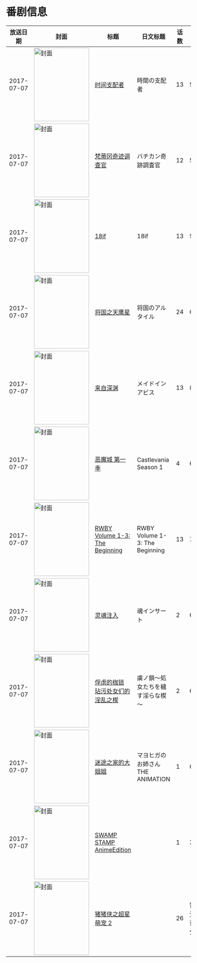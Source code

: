 # 番剧信息

|放送日期|封面|标题|日文标题|话数|评分|评分人数|
|---|---|---|---|---|---|---|
|2017-07-07|<img src="//lain.bgm.tv/pic/cover/c/3f/94/165805_5RGvI.jpg" alt="封面" style="width:150px;height:200px;object-fit:cover;">|[时间支配者](https://bangumi.tv/subject/165805)|時間の支配者|13|5.3|135人评分|
|2017-07-07|<img src="//lain.bgm.tv/pic/cover/c/86/d7/197722_cjUyY.jpg" alt="封面" style="width:150px;height:200px;object-fit:cover;">|[梵蒂冈奇迹调查官](https://bangumi.tv/subject/197722)|バチカン奇跡調査官|12|5.6|368人评分|
|2017-07-07|<img src="//lain.bgm.tv/pic/cover/c/79/4b/200084_mCew1.jpg" alt="封面" style="width:150px;height:200px;object-fit:cover;">|[18if](https://bangumi.tv/subject/200084)|18if|13|5.9|565人评分|
|2017-07-07|<img src="//lain.bgm.tv/pic/cover/c/67/17/202261_XBqUs.jpg" alt="封面" style="width:150px;height:200px;object-fit:cover;">|[将国之天鹰星](https://bangumi.tv/subject/202261)|将国のアルタイル|24|6.2|372人评分|
|2017-07-07|<img src="//lain.bgm.tv/pic/cover/c/f7/bf/203526_q2P6P.jpg" alt="封面" style="width:150px;height:200px;object-fit:cover;">|[来自深渊](https://bangumi.tv/subject/203526)|メイドインアビス|13|8.2|15215人评分|
|2017-07-07|<img src="//lain.bgm.tv/pic/cover/c/26/e3/208708_NNzNp.jpg" alt="封面" style="width:150px;height:200px;object-fit:cover;">|[恶魔城 第一季](https://bangumi.tv/subject/208708)|Castlevania Season 1|4|6.9|693人评分|
|2017-07-07|<img src="//lain.bgm.tv/pic/cover/c/ff/20/212008_U1uuU.jpg" alt="封面" style="width:150px;height:200px;object-fit:cover;">|[RWBY Volume 1-3: The Beginning](https://bangumi.tv/subject/212008)|RWBY Volume 1-3: The Beginning|13|7.6|703人评分|
|2017-07-07|<img src="/img/no_icon_subject.png" alt="封面" style="width:150px;height:200px;object-fit:cover;">|[灵魂注入](https://bangumi.tv/subject/215140)|魂インサート|2|6.2|415人评分|
|2017-07-07|<img src="/img/no_icon_subject.png" alt="封面" style="width:150px;height:200px;object-fit:cover;">|[俘虏的枷锁 玷污处女们的淫乱之楔](https://bangumi.tv/subject/215518)|虜ノ鎖～処女たちを穢す淫らな楔～|2|6.3|408人评分|
|2017-07-07|<img src="/img/no_icon_subject.png" alt="封面" style="width:150px;height:200px;object-fit:cover;">|[迷途之家的大姐姐](https://bangumi.tv/subject/219448)|マヨヒガのお姉さん THE ANIMATION|1|6.3|479人评分|
|2017-07-07|<img src="/img/no_icon_subject.png" alt="封面" style="width:150px;height:200px;object-fit:cover;">|[SWAMP STAMP AnimeEdition](https://bangumi.tv/subject/219707)||1|3.7|128人评分|
|2017-07-07|<img src="//lain.bgm.tv/pic/cover/c/24/9c/384733_w1952.jpg" alt="封面" style="width:150px;height:200px;object-fit:cover;">|[猪猪侠之超星萌宠 2](https://bangumi.tv/subject/384733)||26|暂无评分|少于10人评分|
